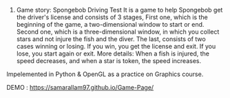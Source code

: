 1) Game story:
         Spongebob Driving Test
         It is a game to help Spongebob get the driver's license and consists of 3 stages,
         First one, which is the beginning of the game, a two-dimensional window to start or end.
         Second one, which is a three-dimensional window,
         in which you collect stars and not injure the fish and the diver.
         The last, consists of two cases winning or losing. 
         If you win, you get the license and exit.
         If you lose, you start again or exit.
         More details:
         When a fish is injured, the speed decreases, and when a star is token, the speed increases.


Impelemented in Python & OpenGL as a practice on Graphics course.

DEMO : https://samarallam97.github.io/Game-Page/